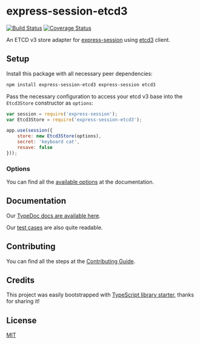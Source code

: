 # express-session-etcd3

[![Build Status](https://travis-ci.org/willgm/express-session-etcd3.svg?branch=master)](https://travis-ci.org/willgm/express-session-etcd3)
[![Coverage Status](https://coveralls.io/repos/github/willgm/express-session-etcd3/badge.svg?branch=master)](https://coveralls.io/github/willgm/express-session-etcd3?branch=master)

An ETCD v3 store adapter for [express-session](https://github.com/expressjs/session) using [etcd3](https://github.com/mixer/etcd3) client.

## Setup

Install this package with all necessary peer dependencies:

```sh
npm install express-session-etcd3 express-session etcd3
```

Pass the necessary configuration to access your etcd v3 base into the `Etcd3Store` constructor as `options`:

```js
var session = require('express-session');
var Etcd3Store = require('express-session-etcd3');

app.use(session({
    store: new Etcd3Store(options),
    secret: 'keyboard cat',
    resave: false
}));
```

### Options

You can find all the [available options](https://willgm.github.io/express-session-etcd3/interfaces/etcd3storeoptions.html) at the documentation.

## Documentation

Our [TypeDoc docs are available here](https://willgm.github.io/express-session-etcd3/).

Our [test cases](https://github.com/willgm/express-session-etcd3/tree/master/test) are also quite readable.

## Contributing

You can find all the steps at the [Contributing Guide](https://github.com/willgm/express-session-etcd3/blob/master/CONTRIBUTING.md).

## Credits

This project was easily bootstrapped with [TypeScript library starter](https://github.com/alexjoverm/typescript-library-starter), thanks for sharing it!

## License

[MIT](https://github.com/willgm/express-session-etcd3/blob/master/LICENSE)
